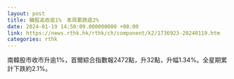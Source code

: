 ```yaml
---
layout: post
title: 韓股高收逾1%　本周累跌逾2%
date: 2024-01-19 14:50:09.000000000 +08:00
link: https://news.rthk.hk/rthk/ch/component/k2/1736923-20240119.htm
categories: rthk
---
```


南韓股市收市升逾1%，首爾綜合指數報2472點，升32點，升幅1.34%。全星期累計下跌約2.1%。
